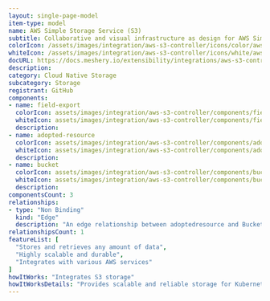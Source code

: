 ```yaml
---
layout: single-page-model
item-type: model
name: AWS Simple Storage Service (S3)
subtitle: Collaborative and visual infrastructure as design for AWS Simple Storage Service (S3)
colorIcon: /assets/images/integration/aws-s3-controller/icons/color/aws-s3-controller-color.svg
whiteIcon: /assets/images/integration/aws-s3-controller/icons/white/aws-s3-controller-white.svg
docURL: https://docs.meshery.io/extensibility/integrations/aws-s3-controller
description: 
category: Cloud Native Storage
subcategory: Storage
registrant: GitHub
components: 
- name: field-export
  colorIcon: assets/images/integration/aws-s3-controller/components/field-export/icons/color/field-export-color.svg
  whiteIcon: assets/images/integration/aws-s3-controller/components/field-export/icons/white/field-export-white.svg
  description: 
- name: adopted-resource
  colorIcon: assets/images/integration/aws-s3-controller/components/adopted-resource/icons/color/adopted-resource-color.svg
  whiteIcon: assets/images/integration/aws-s3-controller/components/adopted-resource/icons/white/adopted-resource-white.svg
  description: 
- name: bucket
  colorIcon: assets/images/integration/aws-s3-controller/components/bucket/icons/color/bucket-color.svg
  whiteIcon: assets/images/integration/aws-s3-controller/components/bucket/icons/white/bucket-white.svg
  description: 
componentsCount: 3
relationships: 
- type: "Non Binding"
  kind: "Edge"
  description: "An edge relationship between adoptedresource and Bucket"
relationshipsCount: 1
featureList: [
  "Stores and retrieves any amount of data",
  "Highly scalable and durable",
  "Integrates with various AWS services"
]
howItWorks: "Integrates S3 storage"
howItWorksDetails: "Provides scalable and reliable storage for Kubernetes applications"
---
```

